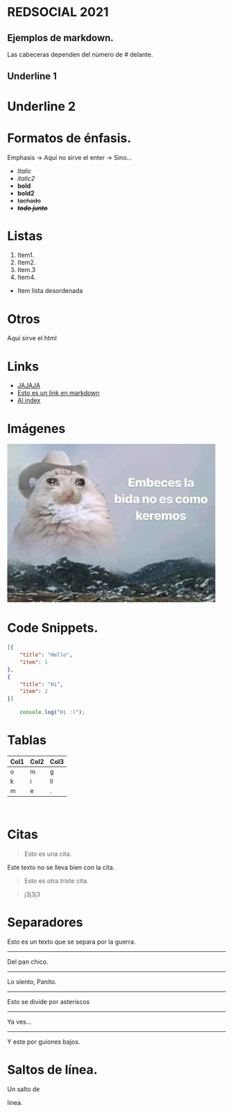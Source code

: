 # REDSOCIAL 2021
## Ejemplos de markdown.
Las cabeceras dependen del número de # delante.

Underline 1
-

Underline 2
=

# Formatos de énfasis.
Emphasis -> Aquí no sirve el enter -> Sino...
- *Italic*
- _italic2_
- **bold**
- __bold2__
- ~~tachado~~
- ***~~todo junto~~***

# Listas
1. Item1.
2. Item2.
3. Item.3
4. Item4.
- Item lista desordenada

# Otros
<p>Aquí sirve el html</p>

# Links
- <a href="#">JAJAJA</a>
- [Esto es un link en markdown](www.google.com)
- [Al index](index.js)
<!-- Comentario !-->

# Imágenes
![Imagen](api/uploads/users/8f6ap0j5wsV-HA6iQRxssGiN.jpg)

# Code Snippets.
 <!-- https://highlightjs.org/static/demo/ !-->
```JSON
[{
    "title": "Hello",
    "item": 1
},
{ 
    "title": "Hi",
    "item": 2
}]
``` 

```Javascript
    console.log("Hi :)");
```

# Tablas
| Col1 | Col2 | Col3 | 
| ---- | ---- | ---- |
| o    |  m   |  g   |
| k    |  i   | ll   |
| m    |  e   | .    |

</br>

# Citas
> Esto es una cita.

Este texto no se lleva bien con la cita.
> Esto es otra  triste cita.

> j3j3j3

#  Separadores
Esto es un texto que se separa por la guerra.

---
Del pan chico.

---
Lo siento, Panito.

---

Esto se divide por asteriscos

*** 
Ya ves...

___
Y este por guiones bajos.

# Saltos de línea.
<!-- Se hace dejando un espacio entre línea y línea -->
Un salto de

linea.
